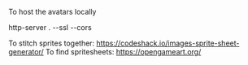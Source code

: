 To host the avatars locally

http-server . --ssl --cors

To stitch sprites together: https://codeshack.io/images-sprite-sheet-generator/
To find spritesheets: https://opengameart.org/
